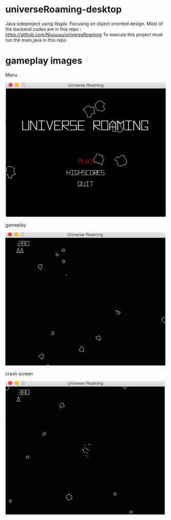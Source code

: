 # universeRoaming-desktop
Java sideproject using libgdx.
Focusing on object oriented design.
Most of the backend codes are in this repo : https://github.com/Niuuuuu/universeRoaming
To execute this project must run the main,java in this repo

gameplay images 
===================================

Menu

![alt tag](https://raw.githubusercontent.com/Niuuuuu/universeRoaming/master/roam_menu.png)

gameplay

![alt tag](https://raw.githubusercontent.com/Niuuuuu/universeRoaming/master/roam_gameplay.png)

crash screen

![alt tag](https://raw.githubusercontent.com/Niuuuuu/universeRoaming/master/roam_crash.png)
